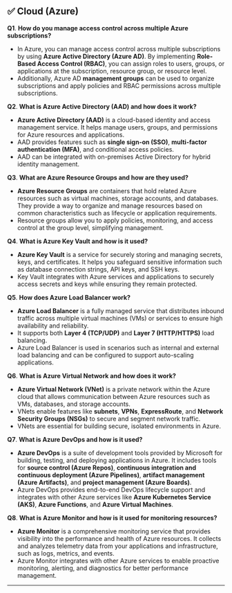 ## ✅ Cloud (Azure)

**Q1**. **How do you manage access control across multiple Azure subscriptions?**
  - In Azure, you can manage access control across multiple subscriptions by using **Azure Active Directory (Azure AD)**. By implementing **Role-Based Access Control (RBAC)**, you can assign roles to users, groups, or applications at the subscription, resource group, or resource level.
  - Additionally, Azure AD **management groups** can be used to organize subscriptions and apply policies and RBAC permissions across multiple subscriptions.

**Q2**. **What is Azure Active Directory (AAD) and how does it work?**
  - **Azure Active Directory (AAD)** is a cloud-based identity and access management service. It helps manage users, groups, and permissions for Azure resources and applications.
  - AAD provides features such as **single sign-on (SSO)**, **multi-factor authentication (MFA)**, and conditional access policies.
  - AAD can be integrated with on-premises Active Directory for hybrid identity management.

**Q3**. **What are Azure Resource Groups and how are they used?**
  - **Azure Resource Groups** are containers that hold related Azure resources such as virtual machines, storage accounts, and databases. They provide a way to organize and manage resources based on common characteristics such as lifecycle or application requirements.
  - Resource groups allow you to apply policies, monitoring, and access control at the group level, simplifying management.

**Q4**. **What is Azure Key Vault and how is it used?**
  - **Azure Key Vault** is a service for securely storing and managing secrets, keys, and certificates. It helps you safeguard sensitive information such as database connection strings, API keys, and SSH keys.
  - Key Vault integrates with Azure services and applications to securely access secrets and keys while ensuring they remain protected.

**Q5**. **How does Azure Load Balancer work?**
  - **Azure Load Balancer** is a fully managed service that distributes inbound traffic across multiple virtual machines (VMs) or services to ensure high availability and reliability.
  - It supports both **Layer 4 (TCP/UDP)** and **Layer 7 (HTTP/HTTPS)** load balancing.
  - Azure Load Balancer is used in scenarios such as internal and external load balancing and can be configured to support auto-scaling applications.

**Q6**. **What is Azure Virtual Network and how does it work?**
  - **Azure Virtual Network (VNet)** is a private network within the Azure cloud that allows communication between Azure resources such as VMs, databases, and storage accounts.
  - VNets enable features like **subnets**, **VPNs**, **ExpressRoute**, and **Network Security Groups (NSGs)** to secure and segment network traffic.
  - VNets are essential for building secure, isolated environments in Azure.

**Q7**. **What is Azure DevOps and how is it used?**
  - **Azure DevOps** is a suite of development tools provided by Microsoft for building, testing, and deploying applications in Azure. It includes tools for **source control (Azure Repos)**, **continuous integration and continuous deployment (Azure Pipelines)**, **artifact management (Azure Artifacts)**, and **project management (Azure Boards)**.
  - Azure DevOps provides end-to-end DevOps lifecycle support and integrates with other Azure services like **Azure Kubernetes Service (AKS)**, **Azure Functions**, and **Azure Virtual Machines**.

**Q8**. **What is Azure Monitor and how is it used for monitoring resources?**
  - **Azure Monitor** is a comprehensive monitoring service that provides visibility into the performance and health of Azure resources. It collects and analyzes telemetry data from your applications and infrastructure, such as logs, metrics, and events.
  - Azure Monitor integrates with other Azure services to enable proactive monitoring, alerting, and diagnostics for better performance management.

---

